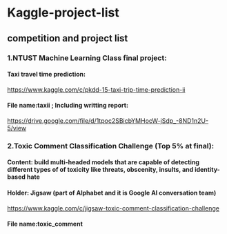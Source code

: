 # Kaggle-project-list

## competition and project list

### 1.NTUST Machine Learning Class final project:
#### Taxi travel time prediction:
https://www.kaggle.com/c/pkdd-15-taxi-trip-time-prediction-ii</br>
#### File name:taxii ; Including writting report:
https://drive.google.com/file/d/1tpoc2SBicbYMHocW-jSdp_-8ND1n2U-5/view

### 2.Toxic Comment Classification Challenge (Top 5% at final):
#### Content: build multi-headed models that are capable of detecting different types of of toxicity like threats, obscenity, insults, and identity-based hate
#### Holder: Jigsaw (part of Alphabet and it is Google AI conversation team)
https://www.kaggle.com/c/jigsaw-toxic-comment-classification-challenge</br>

#### File name:toxic_comment
